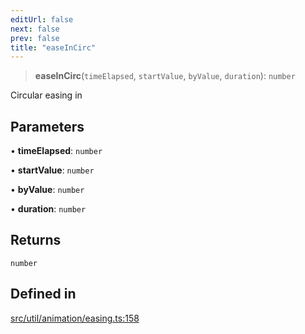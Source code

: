 ```yaml
---
editUrl: false
next: false
prev: false
title: "easeInCirc"
---
```


> **easeInCirc**(`timeElapsed`, `startValue`, `byValue`, `duration`): `number`

Circular easing in

## Parameters

• **timeElapsed**: `number`

• **startValue**: `number`

• **byValue**: `number`

• **duration**: `number`

## Returns

`number`

## Defined in

[src/util/animation/easing.ts:158](https://github.com/fabricjs/fabric.js/blob/v6.0.0-rc4/src/util/animation/easing.ts#L158)
